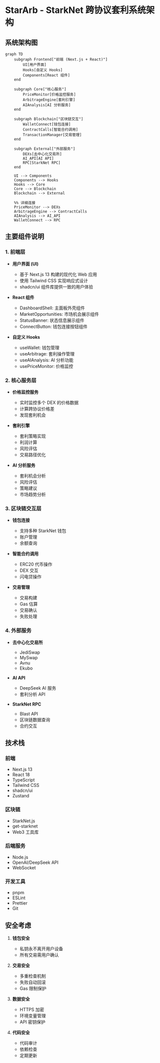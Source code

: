 # StarArb - StarkNet 跨协议套利系统架构

## 系统架构图

```mermaid
graph TD
    subgraph Frontend["前端 (Next.js + React)"]
        UI[用户界面]
        Hooks[自定义 Hooks]
        Components[React 组件]
    end

    subgraph Core["核心服务"]
        PriceMonitor[价格监控服务]
        ArbitrageEngine[套利引擎]
        AIAnalysis[AI 分析服务]
    end

    subgraph Blockchain["区块链交互"]
        WalletConnect[钱包连接]
        ContractCalls[智能合约调用]
        TransactionManager[交易管理]
    end

    subgraph External["外部服务"]
        DEXs[去中心化交易所]
        AI_API[AI API]
        RPC[StarkNet RPC]
    end

    UI --> Components
    Components --> Hooks
    Hooks --> Core
    Core --> Blockchain
    Blockchain --> External

    %% 详细连接
    PriceMonitor --> DEXs
    ArbitrageEngine --> ContractCalls
    AIAnalysis --> AI_API
    WalletConnect --> RPC
```

## 主要组件说明

### 1. 前端层
- **用户界面 (UI)**
  - 基于 Next.js 13 构建的现代化 Web 应用
  - 使用 Tailwind CSS 实现响应式设计
  - shadcn/ui 组件库提供一致的用户体验

- **React 组件**
  - DashboardShell: 主面板外壳组件
  - MarketOpportunities: 市场机会展示组件
  - StatusBanner: 状态信息展示组件
  - ConnectButton: 钱包连接按钮组件

- **自定义 Hooks**
  - useWallet: 钱包管理
  - useArbitrage: 套利操作管理
  - useAIAnalysis: AI 分析功能
  - usePriceMonitor: 价格监控

### 2. 核心服务层
- **价格监控服务**
  - 实时监控多个 DEX 的价格数据
  - 计算跨协议价格差
  - 发现套利机会

- **套利引擎**
  - 套利策略实现
  - 利润计算
  - 风险评估
  - 交易路径优化

- **AI 分析服务**
  - 套利机会分析
  - 风险评估
  - 策略建议
  - 市场趋势分析

### 3. 区块链交互层
- **钱包连接**
  - 支持多种 StarkNet 钱包
  - 账户管理
  - 余额查询

- **智能合约调用**
  - ERC20 代币操作
  - DEX 交互
  - 闪电贷操作

- **交易管理**
  - 交易构建
  - Gas 估算
  - 交易确认
  - 失败处理

### 4. 外部服务
- **去中心化交易所**
  - JediSwap
  - MySwap
  - Avnu
  - Ekubo

- **AI API**
  - DeepSeek AI 服务
  - 套利分析 API

- **StarkNet RPC**
  - Blast API
  - 区块链数据查询
  - 合约交互

## 技术栈

### 前端
- Next.js 13
- React 18
- TypeScript
- Tailwind CSS
- shadcn/ui
- Zustand

### 区块链
- StarkNet.js
- get-starknet
- Web3 工具库

### 后端服务
- Node.js
- OpenAI/DeepSeek API
- WebSocket

### 开发工具
- pnpm
- ESLint
- Prettier
- Git

## 安全考虑

1. **钱包安全**
   - 私钥永不离开用户设备
   - 所有交易需用户确认

2. **交易安全**
   - 多重检查机制
   - 失败自动回滚
   - Gas 限制保护

3. **数据安全**
   - HTTPS 加密
   - 环境变量管理
   - API 密钥保护

4. **代码安全**
   - 代码审计
   - 依赖检查
   - 定期更新
